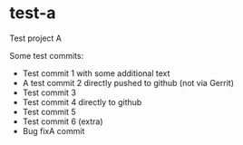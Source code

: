 # test-a
Test project A

Some test commits:
* Test commit 1 with some additional text
* A test commit 2 directly pushed to github (not via Gerrit)
* Test commit 3
* Test commit 4 directly to github
* Test commit 5
* Test commit 6 (extra)
* Bug fixA commit
